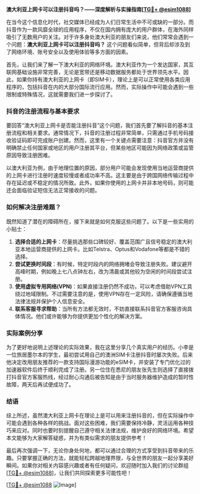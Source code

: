 **澳大利亚上网卡可以注册抖音吗？——深度解析与实操指南[[TG💪+ @esim1088](https://t.me/s/esim1088)]**

在当今这个信息化时代，社交媒体已经成为人们日常生活中不可或缺的一部分。而抖音作为一款风靡全球的应用程序，不仅在国内拥有庞大的用户群体，在海外同样吸引了无数用户的关注。对于许多身处澳大利亚的朋友们来说，他们常常会遇到一个问题：**澳大利亚上网卡可以注册抖音吗？** 这个问题看似简单，但背后却涉及到了网络环境、账号安全以及使用体验等多方面的因素。

首先，让我们来了解一下澳大利亚的网络环境。澳大利亚作为一个发达国家，其互联网基础设施非常完善，无论是宽带还是移动数据服务都处于世界领先水平。因此，如果你持有澳大利亚的上网卡（即SIM卡），理论上是可以正常使用各类应用程序的，包括抖音在内的大部分国际流行应用。然而，实际操作中可能会遇到一些限制或特殊情况，这就需要我们进一步探讨了。

### 抖音的注册流程与基本要求

要回答“澳大利亚上网卡是否能注册抖音”这个问题，我们首先要了解抖音的基本注册流程和相关要求。通常情况下，抖音的注册过程非常简单，只需通过手机号码接收验证码即可完成账户创建。然而，这里有一个关键点需要注意：抖音官方并没有明确禁止任何国家或地区的用户注册其平台，但某些地区可能因为网络政策或监管原因导致注册困难。

以澳大利亚为例，由于地理位置的原因，部分用户可能会发现使用当地运营商提供的上网卡进行注册时速度较慢或者成功率不高。这主要是由于跨国网络传输过程中存在延迟或不稳定的情况所致。此外，如果你使用的上网卡并非本地号码，则可能还会面临验证短信无法正常接收的问题。

### 如何解决注册难题？

既然知道了潜在的障碍所在，接下来就是如何克服这些问题了。以下是一些实用的小贴士：

1. **选择合适的上网卡**：尽量挑选那些口碑较好、覆盖范围广且信号稳定的澳大利亚本地运营商提供的上网卡。比如Telstra、Optus和Vodafone等都是不错的选择。
2. **尝试更换时间段**：有时候，特定时段内的网络拥堵会导致注册失败。建议避开高峰时期，例如晚上七八点钟左右，改为清晨或其他较为空闲的时间段尝试注册。
3. **使用虚拟专用网络(VPN)**：如果直接注册仍然不成功，可以考虑借助VPN工具绕过地域限制。不过需要注意的是，使用VPN存在一定风险，请确保遵循当地法律法规并保护个人信息安全。
4. **联系客服寻求帮助**：当所有方法都无效时，不妨直接联系抖音官方客服咨询具体情况。他们或许能够为你提供更加个性化的解决方案。

### 实际案例分享

为了更好地说明上述理论的实际效果，我在这里分享几个真实用户的经历。小李是一位旅居墨尔本的学生，最初尝试用自己的澳洲SIM卡注册抖音时屡次失败。后来他决定改用朋友推荐的一款支持国际漫游功能的eSIM卡，并安装了专门优化过的加速器软件后终于顺利完成了注册。另一位住在悉尼的朋友张先生则选择了直接拨打抖音官方客服热线，经过耐心沟通后被告知是由于当时服务器维护造成的暂时性故障，两天后再试便成功了。

### 结语

综上所述，虽然澳大利亚上网卡在理论上是可以用来注册抖音的，但在实际操作中可能会遇到各种各样的挑战。面对这些困难，我们需要保持冷静，灵活运用各种技巧来应对。同时也要时刻提醒自己遵守相关法律法规，维护良好的网络环境。希望本文能够为大家解答疑惑，并为有类似需求的朋友提供参考！

最后再次强调一下，无论你身处何地，都可以通过合理的方式享受到抖音带来的乐趣。只要掌握正确的方法，就能轻松跨越地理界限，与全世界的朋友一起分享美好瞬间。如果你对相关内容感兴趣或者有任何疑问，欢迎随时加入我们的讨论群组[[TG💪+ @esim1088](https://t.me/s/esim1088)]，让我们共同探索更多可能性吧！

[[TG💪+ @esim1088](https://t.me/s/esim1088) ![Image](https://i.postimg.cc/4NQfJmqS/Snipaste-2025-05-13-00-14-12.png)]